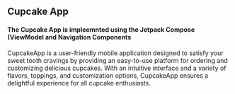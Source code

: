 <h2>Cupcake App </h2>
<h4>The Cupcake App is impleemnted using the Jetpack Compose (ViewModel and Navigation Components</h4>
<p>CupcakeApp is a user-friendly mobile application designed to satisfy your sweet tooth
  cravings by providing an easy-to-use platform for ordering and customizing delicious cupcakes.
  With an intuitive interface and a variety of flavors, toppings, and customization options, 
  CupcakeApp ensures a delightful experience for all cupcake enthusiasts.</p>
